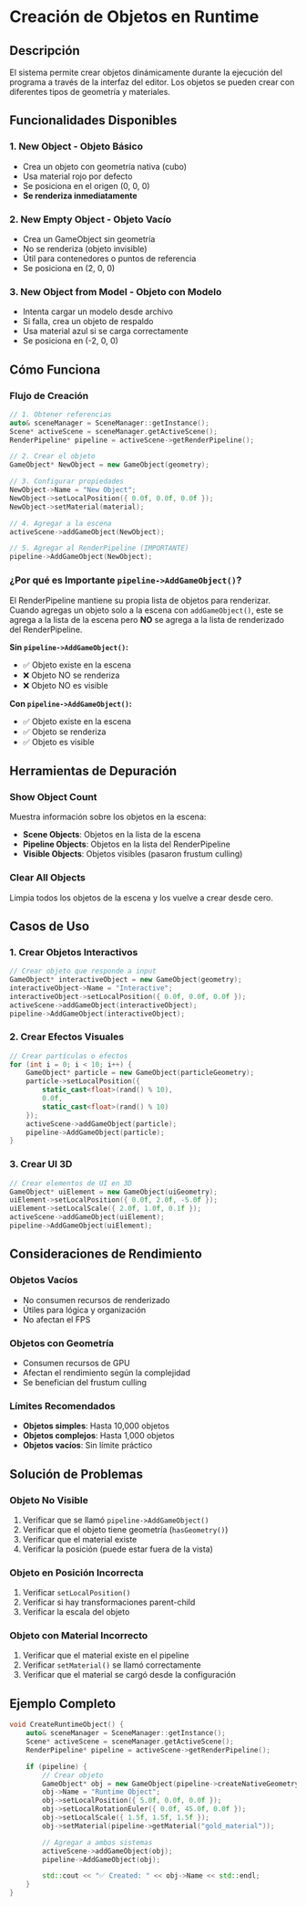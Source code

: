 # Creación de Objetos en Runtime

## Descripción

El sistema permite crear objetos dinámicamente durante la ejecución del programa a través de la interfaz del editor. Los objetos se pueden crear con diferentes tipos de geometría y materiales.

## Funcionalidades Disponibles

### 1. **New Object** - Objeto Básico

- Crea un objeto con geometría nativa (cubo)
- Usa material rojo por defecto
- Se posiciona en el origen (0, 0, 0)
- **Se renderiza inmediatamente**

### 2. **New Empty Object** - Objeto Vacío

- Crea un GameObject sin geometría
- No se renderiza (objeto invisible)
- Útil para contenedores o puntos de referencia
- Se posiciona en (2, 0, 0)

### 3. **New Object from Model** - Objeto con Modelo

- Intenta cargar un modelo desde archivo
- Si falla, crea un objeto de respaldo
- Usa material azul si se carga correctamente
- Se posiciona en (-2, 0, 0)

## Cómo Funciona

### Flujo de Creación

```cpp
// 1. Obtener referencias
auto& sceneManager = SceneManager::getInstance();
Scene* activeScene = sceneManager.getActiveScene();
RenderPipeline* pipeline = activeScene->getRenderPipeline();

// 2. Crear el objeto
GameObject* NewObject = new GameObject(geometry);

// 3. Configurar propiedades
NewObject->Name = "New Object";
NewObject->setLocalPosition({ 0.0f, 0.0f, 0.0f });
NewObject->setMaterial(material);

// 4. Agregar a la escena
activeScene->addGameObject(NewObject);

// 5. Agregar al RenderPipeline (IMPORTANTE)
pipeline->AddGameObject(NewObject);
```

### ¿Por qué es Importante `pipeline->AddGameObject()`?

El RenderPipeline mantiene su propia lista de objetos para renderizar. Cuando agregas un objeto solo a la escena con `addGameObject()`, este se agrega a la lista de la escena pero **NO** se agrega a la lista de renderizado del RenderPipeline.

**Sin `pipeline->AddGameObject()`:**

- ✅ Objeto existe en la escena
- ❌ Objeto NO se renderiza
- ❌ Objeto NO es visible

**Con `pipeline->AddGameObject()`:**

- ✅ Objeto existe en la escena
- ✅ Objeto se renderiza
- ✅ Objeto es visible

## Herramientas de Depuración

### Show Object Count

Muestra información sobre los objetos en la escena:

- **Scene Objects**: Objetos en la lista de la escena
- **Pipeline Objects**: Objetos en la lista del RenderPipeline
- **Visible Objects**: Objetos visibles (pasaron frustum culling)

### Clear All Objects

Limpia todos los objetos de la escena y los vuelve a crear desde cero.

## Casos de Uso

### 1. Crear Objetos Interactivos

```cpp
// Crear objeto que responde a input
GameObject* interactiveObject = new GameObject(geometry);
interactiveObject->Name = "Interactive";
interactiveObject->setLocalPosition({ 0.0f, 0.0f, 0.0f });
activeScene->addGameObject(interactiveObject);
pipeline->AddGameObject(interactiveObject);
```

### 2. Crear Efectos Visuales

```cpp
// Crear partículas o efectos
for (int i = 0; i < 10; i++) {
    GameObject* particle = new GameObject(particleGeometry);
    particle->setLocalPosition({
        static_cast<float>(rand() % 10),
        0.0f,
        static_cast<float>(rand() % 10)
    });
    activeScene->addGameObject(particle);
    pipeline->AddGameObject(particle);
}
```

### 3. Crear UI 3D

```cpp
// Crear elementos de UI en 3D
GameObject* uiElement = new GameObject(uiGeometry);
uiElement->setLocalPosition({ 0.0f, 2.0f, -5.0f });
uiElement->setLocalScale({ 2.0f, 1.0f, 0.1f });
activeScene->addGameObject(uiElement);
pipeline->AddGameObject(uiElement);
```

## Consideraciones de Rendimiento

### Objetos Vacíos

- No consumen recursos de renderizado
- Útiles para lógica y organización
- No afectan el FPS

### Objetos con Geometría

- Consumen recursos de GPU
- Afectan el rendimiento según la complejidad
- Se benefician del frustum culling

### Límites Recomendados

- **Objetos simples**: Hasta 10,000 objetos
- **Objetos complejos**: Hasta 1,000 objetos
- **Objetos vacíos**: Sin límite práctico

## Solución de Problemas

### Objeto No Visible

1. Verificar que se llamó `pipeline->AddGameObject()`
2. Verificar que el objeto tiene geometría (`hasGeometry()`)
3. Verificar que el material existe
4. Verificar la posición (puede estar fuera de la vista)

### Objeto en Posición Incorrecta

1. Verificar `setLocalPosition()`
2. Verificar si hay transformaciones parent-child
3. Verificar la escala del objeto

### Objeto con Material Incorrecto

1. Verificar que el material existe en el pipeline
2. Verificar `setMaterial()` se llamó correctamente
3. Verificar que el material se cargó desde la configuración

## Ejemplo Completo

```cpp
void CreateRuntimeObject() {
    auto& sceneManager = SceneManager::getInstance();
    Scene* activeScene = sceneManager.getActiveScene();
    RenderPipeline* pipeline = activeScene->getRenderPipeline();

    if (pipeline) {
        // Crear objeto
        GameObject* obj = new GameObject(pipeline->createNativeGeometry());
        obj->Name = "Runtime Object";
        obj->setLocalPosition({ 5.0f, 0.0f, 0.0f });
        obj->setLocalRotationEuler({ 0.0f, 45.0f, 0.0f });
        obj->setLocalScale({ 1.5f, 1.5f, 1.5f });
        obj->setMaterial(pipeline->getMaterial("gold_material"));

        // Agregar a ambos sistemas
        activeScene->addGameObject(obj);
        pipeline->AddGameObject(obj);

        std::cout << "✅ Created: " << obj->Name << std::endl;
    }
}
```
